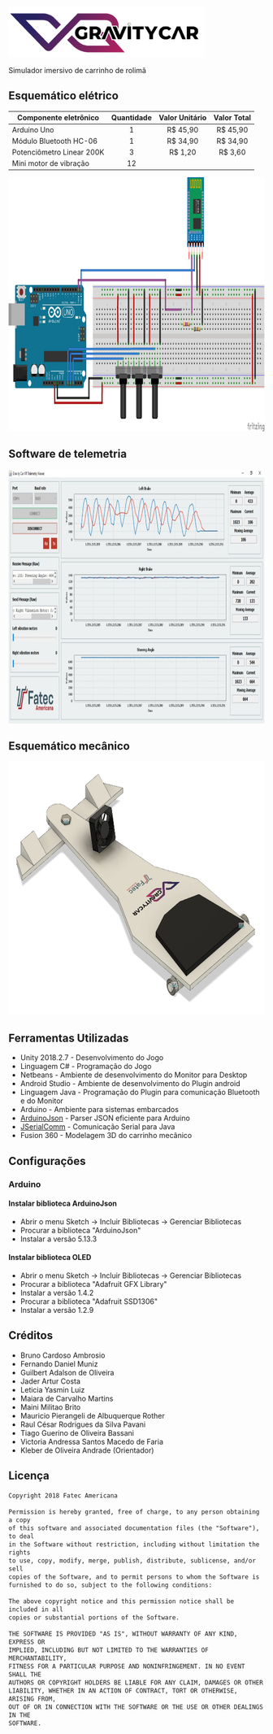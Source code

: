 <p align="left">
  <img src="https://github.com/kleberandrade/gravity-car-vr/blob/master/Figures/logotipo.PNG" height="100"/>
</p>

Simulador imersivo de carrinho de rolimã

## Esquemático elétrico

| Componente eletrônico     | Quantidade | Valor Unitário | Valor Total |
|---------------------------|:----------:|:--------------:|:-----------:|
| Arduino Uno               |      1     |    R$ 45,90    |   R$ 45,90  |
| Módulo Bluetooth HC-06    |      1     |    R$ 34,90    |   R$ 34,90  |
| Potenciômetro Linear 200K |      3     |     R$ 1,20    |   R$ 3,60   |
| Mini motor de vibração    |     12     |                |             |

<p align="center">
  <img src="https://github.com/kleberandrade/gravity-car-vr/blob/master/Figures/esquematico.png" height="500"/>
</p>

## Software de telemetria

<p align="center">
  <img src="https://github.com/kleberandrade/gravity-car-vr/blob/master/Figures/sistema.jpeg" height="500"/>
</p>

## Esquemático mecânico

<p align="center">
  <img src="https://github.com/kleberandrade/gravity-car-vr/blob/master/Figures/hardware.PNG" height="500"/>
</p>

## Ferramentas Utilizadas
- Unity 2018.2.7      - Desenvolvimento do Jogo
- Linguagem C#        - Programação do Jogo
- Netbeans            - Ambiente de desenvolvimento do Monitor para Desktop
- Android Studio      - Ambiente de desenvolvimento do Plugin android
- Linguagem Java      - Programação do Plugin para comunicação Bluetooth e do Monitor
- Arduino             - Ambiente para sistemas embarcados
- [ArduinoJson](https://arduinojson.org/) - Parser JSON eficiente para Arduino
- [JSerialComm](http://fazecast.github.io/jSerialComm/) - Comunicação Serial para Java
- Fusion 360          - Modelagem 3D do carrinho mecânico

## Configurações

### Arduino 

#### Instalar biblioteca ArduinoJson

- Abrir o menu Sketch -> Incluir Bibliotecas -> Gerenciar Bibliotecas
- Procurar a biblioteca "ArduinoJson"
- Instalar a versão 5.13.3

#### Instalar biblioteca OLED

- Abrir o menu Sketch -> Incluir Bibliotecas -> Gerenciar Bibliotecas
- Procurar a biblioteca "Adafruit GFX Library"
- Instalar a versão 1.4.2
- Procurar a biblioteca "Adafruit SSD1306"
- Instalar a versão 1.2.9

## Créditos

- Bruno Cardoso Ambrosio
- Fernando Daniel Muniz
- Guilbert Adalson de Oliveira
- Jader Artur Costa
- Leticia Yasmin Luiz
- Maiara de Carvalho Martins
- Maini Militao Brito
- Mauricio Pierangeli de Albuquerque Rother
- Raul César Rodrigues da Silva Pavani
- Tiago Guerino de Oliveira Bassani
- Victoria Andressa Santos Macedo de Faria
- Kleber de Oliveira Andrade (Orientador)

Licença
----

    Copyright 2018 Fatec Americana
    
    Permission is hereby granted, free of charge, to any person obtaining a copy
    of this software and associated documentation files (the "Software"), to deal
    in the Software without restriction, including without limitation the rights
    to use, copy, modify, merge, publish, distribute, sublicense, and/or sell
    copies of the Software, and to permit persons to whom the Software is
    furnished to do so, subject to the following conditions:
    
    The above copyright notice and this permission notice shall be included in all
    copies or substantial portions of the Software.
    
    THE SOFTWARE IS PROVIDED "AS IS", WITHOUT WARRANTY OF ANY KIND, EXPRESS OR
    IMPLIED, INCLUDING BUT NOT LIMITED TO THE WARRANTIES OF MERCHANTABILITY,
    FITNESS FOR A PARTICULAR PURPOSE AND NONINFRINGEMENT. IN NO EVENT SHALL THE
    AUTHORS OR COPYRIGHT HOLDERS BE LIABLE FOR ANY CLAIM, DAMAGES OR OTHER
    LIABILITY, WHETHER IN AN ACTION OF CONTRACT, TORT OR OTHERWISE, ARISING FROM,
    OUT OF OR IN CONNECTION WITH THE SOFTWARE OR THE USE OR OTHER DEALINGS IN THE
    SOFTWARE.
